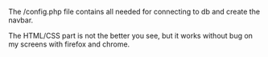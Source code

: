 The /config.php file contains all needed for connecting to db and create the navbar.

The HTML/CSS part is not the better you see, but it works without bug on my screens with firefox and chrome.